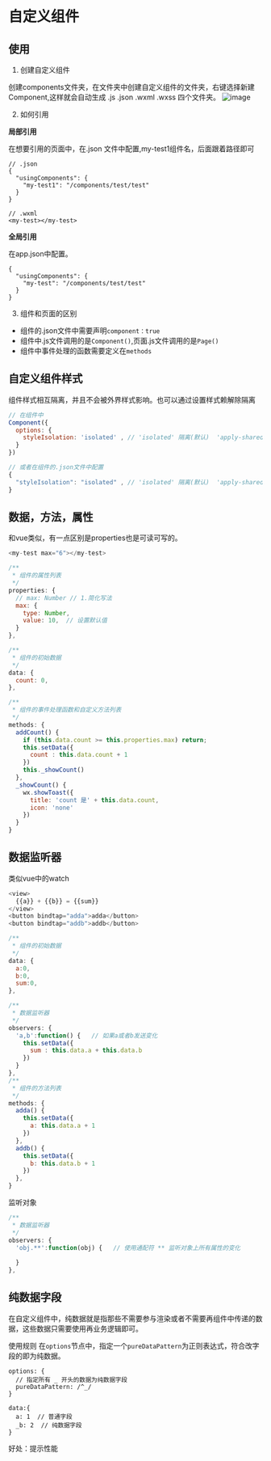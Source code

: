 # 自定义组件

## 使用

1. 创建自定义组件

创建components文件夹，在文件夹中创建自定义组件的文件夹，右键选择新建Component,这样就会自动生成 .js .json .wxml .wxss 四个文件夹。
![image](https://user-images.githubusercontent.com/72189350/208227500-a3c3c8e7-ba60-4556-8276-38d9a0473c19.png)

2. 如何引用

**局部引用**

在想要引用的页面中，在.json 文件中配置,my-test1组件名，后面跟着路径即可
```
// .json
{
  "usingComponents": {
    "my-test1": "/components/test/test"
  }
}

// .wxml
<my-test></my-test>
```

**全局引用**

在app.json中配置。
```
{
  "usingComponents": {
    "my-test": "/components/test/test"
  }
}
```

3. 组件和页面的区别

- 组件的.json文件中需要声明`component：true`
- 组件中.js文件调用的是`Component()`,页面.js文件调用的是`Page()`
- 组件中事件处理的函数需要定义在`methods`

## 自定义组件样式

组件样式相互隔离，并且不会被外界样式影响。也可以通过设置样式赖解除隔离

```Javascript
// 在组件中
Component({
  options: {
    styleIsolation: 'isolated' , // 'isolated' 隔离(默认)  'apply-shared' 外界页面会影响组件，组件不会影响页面 'shared' 互相影响
  }
})

// 或者在组件的.json文件中配置
{
  "styleIsolation": "isolated" , // 'isolated' 隔离(默认)  'apply-shared' 外界页面会影响组件，组件不会影响页面 'shared' 互相影响
}
```

## 数据，方法，属性

和vue类似，有一点区别是properties也是可读可写的。
```Javascript
<my-test max="6"></my-test>

/**
 * 组件的属性列表
 */
properties: {
  // max: Number // 1.简化写法
  max: {
    type: Number, 
    value: 10,  // 设置默认值
  }
},

/**
 * 组件的初始数据
 */
data: {
  count: 0,
},

/**
 * 组件的事件处理函数和自定义方法列表
 */
methods: {
  addCount() {
    if (this.data.count >= this.properties.max) return;
    this.setData({
      count : this.data.count + 1
    })
    this._showCount()
  },
  _showCount() {
    wx.showToast({
      title: 'count 是' + this.data.count,
      icon: 'none'
    })
  }
}
```

## 数据监听器

类似vue中的watch
```Javascript
<view>
  {{a}} + {{b}} = {{sum}}
</view>
<button bindtap="adda">adda</button>
<button bindtap="addb">addb</button>

/**
 * 组件的初始数据
 */
data: {
  a:0,
  b:0,
  sum:0,
},

/**
 * 数据监听器
 */
observers: {
  'a,b':function() {   // 如果a或者b发送变化
    this.setData({
      sum : this.data.a + this.data.b
    })
  }
},
/**
 * 组件的方法列表
 */
methods: {
  adda() {
    this.setData({
      a: this.data.a + 1
    })
  },
  addb() {
    this.setData({
      b: this.data.b + 1
    })
  },
}
```

监听对象
```Javascript
/**
 * 数据监听器
 */
observers: {
  'obj.**':function(obj) {   // 使用通配符 ** 监听对象上所有属性的变化
    
  }
},
```

## 纯数据字段

在自定义组件中，纯数据就是指那些不需要参与渲染或者不需要再组件中传递的数据，这些数据只需要使用再业务逻辑即可。

使用规则
在`options`节点中，指定一个`pureDataPattern`为正则表达式，符合改字段的即为纯数据。
```
options: {
  // 指定所有 _ 开头的数据为纯数据字段
  pureDataPattern: /^_/
}

data:{
  a: 1  // 普通字段
  _b: 2  // 纯数据字段
}
```

好处：提示性能
